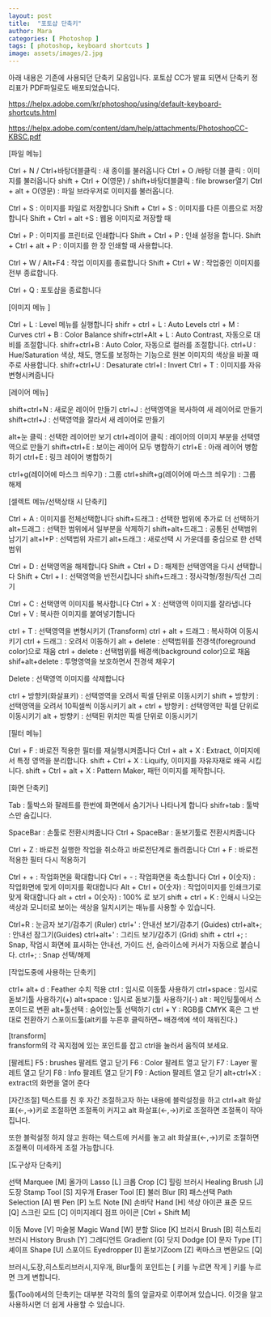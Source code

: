 ```yaml
---
layout: post
title:  "포토샵 단축키"
author: Mara
categories: [ Photoshop ]
tags: [ photoshop, keyboard shortcuts ]
image: assets/images/2.jpg
---
```

아래 내용은 기존에 사용되던 단축키 모음입니다. 포토샵 CC가 발표 되면서 단축키 정리표가 PDF파일로도 배포되었습니다.

https://helpx.adobe.com/kr/photoshop/using/default-keyboard-shortcuts.html

https://helpx.adobe.com/content/dam/help/attachments/PhotoshopCC-KBSC.pdf

[파일 메뉴]

Ctrl + N / Ctrl+바탕더블클릭 : 새 종이를 불러옵니다
Ctrl + O /바탕 더블 클릭 : 이미지를 불러옵니다
shift + Ctrl + O(영문) / shift+바탕더블클릭 : file browser열기
Ctrl + alt + O(영문) : 파일 브라우저로 이미지를 불러옵니다.

Ctrl + S : 이미지를 파일로 저장합니다
Shift + Ctrl + S : 이미지를 다른 이름으로 저장합니다
Shift + Ctrl + alt +S : 웹용 이미지로 저장할 때

Ctrl + P : 이미지를 프린터로 인쇄합니다
Shift + Ctrl + P : 인쇄 설정을 합니다.
Shift + Ctrl + alt + P : 이미지를 한 장 인쇄할 때 사용합니다.

Ctrl + W / Alt+F4 : 작업 이미지를 종료합니다
Shift + Ctrl + W : 작업중인 이미지를 전부 종료합니다.

Ctrl + Q : 포토샵을 종료합니다


[이미지 메뉴 ]

Ctrl + L : Level 메뉴를 실행합니다
shifr + ctrl + L : Auto Levels
ctrl + M  : Curves
ctrl + B : Color Balance
shifr+ctrl+Alt + L : Auto Contrast, 자동으로 대비를 조절합니다.
shifr+ctrl+B : Auto Color, 자동으로 컬러를 조절합니다.
ctrl+U  : Hue/Saturation 색상, 채도, 명도를 보정하는 기능으로 원본 이미지의 색상을 바꿀 때 주로 사용합니다.
shifr+ctrl+U : Desaturate
ctrl+l : Invert
Ctrl + T : 이미지를 자유변형시켜줍니다


[레이어 메뉴]

shift+ctrl+N : 새로운 레이어 만들기
ctrl+J : 선택영역을 복사하여 새 레이어로 만들기
shift+ctrl+J : 선택영역을 잘라서 새 레이어로 만들기

alt+눈 클릭 : 선택한 레이어만 보기
ctrl+레이어 클릭 : 레이어의 이미지 부분을 선택영역으로 만들기
shift+ctrl+E : 보이는 레이어 모두 병합하기
ctrl+E : 아래 레이어 병합하기
ctrl+E  : 링크 레이어 병합하기

ctrl+g(레이어에 마스크 씌우기) : 그룹
ctrl+shift+g(레이어에 마스크 씌우기)  : 그룹 해제



[셀렉트 메뉴/선택상태 시 단축키]

Ctrl + A : 이미지를 전체선택합니다
shift+드래그 : 선택한 범위에 추가로 더 선택하기
alt+드래그 : 선택한 범위에서 일부분을 삭제하기
shift+alt+드래그 : 공통된 선택범위 남기기
alt+I+P : 선택범위 자르기
alt+드래그 : 새로선택 시 가운데를 중심으로 한 선택범위

Ctrl + D : 선택영역을 해제합니다
Shift + Ctrl + D : 해제한 선택영역을 다시 선택합니다
Shift + Ctrl + I : 선택영역을 반전시킵니다
shift+드래그 : 정사각형/정원/직선 그리기

Ctrl + C : 선택영역 이미지를 복사합니다
Ctrl + X : 선택영역 이미지를 잘라냅니다
Ctrl + V : 복사한 이미지를 붙여넣기합니다

ctrl + T : 선택영역을 변형시키기 (Transform)
ctrl + alt + 드래그 : 복사하여 이동시키기
ctrl + 드래그 :  오려서 이동하기
alt + delete : 선택범위를 전경색(foreground color)으로 채움
ctrl + delete : 선택범위를 배경색(background color)으로 채움
shif+alt+delete : 투명영역을 보호하면서 전경색 채우기


Delete : 선택영역 이미지를 삭제합니다

ctrl + 방향키(화살표키) :  선택영역을 오려서 픽셀 단위로 이동시키기
shift + 방향키 : 선택영역을 오려서 10픽셀씩 이동시키기
alt + ctrl + 방향키 : 선택영역만 픽셀 단위로 이동시키기
alt + 방향키 : 선택된 위치만 픽셀 단위로 이동시키기

[필터 메뉴]

Ctrl + F : 바로전 적용한 필터를 재실행시켜줍니다
Ctrl + alt +  X : Extract, 이미지에서 특정 영역을 분리합니다.
shift + Ctrl + X : Liquify, 이미지를 자유자재로 왜곡 시킵니다.
shift + Ctrl + alt + X : Pattern Maker, 패턴 이미지를 제작합니다.

[화면 단축키]

Tab : 툴박스와 팔레트를 한번에 화면에서 숨기거나 나타나게 합니다
shifr+tab : 툴박스만 숨깁니다.

SpaceBar : 손툴로 전환시켜줍니다
Ctrl + SpaceBar : 돋보기툴로 전환시켜줍니다

Ctrl + Z : 바로전 실행한 작업을 취소하고 바로전단계로 돌려줍니다
Ctrl + F : 바로전 적용한 필터 다시 적용하기

Ctrl + + : 작업화면을 확대합니다
Ctrl + - : 작업화면을 축소합니다
Ctrl + 0(숫자) : 작업화면에 맞게 이미지를 확대합니다
Alt + Ctrl + 0(숫자) : 작업이미지를 인쇄크기로 맞게 확대합니다
alt + ctrl + 0(숫자) : 100% 로 보기
shift + ctrl + K : 인쇄시 나오는 색상과 모니터로 보이는 색상을 일치시키는 매뉴를 사용할 수 있습니다.

Ctrl+R  : 눈금자 보기/감추기 (Ruler)
ctrl+'  : 안내선 보기/감추기 (Guides)
ctrl+alt+;  : 안내선 잠그기(Guides)
ctrl+alt+'  : 그리드 보기/감추기 (Grid)
shift + ctrl +;  : Snap, 작업시 화면에 표시하는 안내선, 가이드 선, 슬라이스에 커서가 자동으로 붙습니다.
ctrl+;   : Snap 선택/해제


[작업도중에 사용하는 단축키]

ctrl+ alt+ d : Feather 수치 적용
ctrl : 임시로 이동툴 사용하기
ctrl+space : 임시로 돋보기툴 사용하기(+)
alt+space  : 임시로 돋보기툴 사용하기(-)
alt : 페인팅툴에서 스포이드로 변환
alt+툴선택 : 숨어있는툴 선택하기
ctrl + Y  : RGB를 CMYK 혹은 그 반대로 전환하기
스포이드툴(alt키를 누른후 클릭하면~ 배경색에 색이 채워진다.)


[transform]  
fransform의 각 꼭지점에 있는 포인트를 잡고 ctrl을 눌러서 움직여 보세요.


[팔레트]
F5 : brushes 팔레트 열고 닫기
F6 : Color 팔레트 열고 닫기
F7 : Layer 팔레트 열고 닫기
F8 : Info 팔레트 열고 닫기
F9 : Action 팔레트 열고 닫기
alt+ctrl+X : extract의 화면을 열어 준다


[자간조절]
텍스트를 친 후 자간 조절하고자 하는 내용에 블럭설정을 하고
ctrl+alt 화살표(←,→)키로 조절하면 조절폭이 커지고
alt 화살표(←,→)키로 조절하면 조절폭이 작아집니다.

또한 블럭설정 하지 않고 원하는 텍스트에 커서를 놓고
alt 화살표(←,→)키로 조절하면 조절폭이
미세하게 조절 가능합니다.


[도구상자 단축키]

선택 Marquee [M]
올가미 Lasso [L]
크롭 Crop [C]
힐링 브러시 Healing Brush [J]
도장  Stamp Tool [S]
지우개 Eraser Tool [E]
불러 Blur [R]
패스선택 Path Selection [A]
펜 Pen [P]
노트 Note [N]
손바닥 Hand [H]
색상 아이콘
표준 모드 [Q]
스크린 모드 [C]
이미지레디 점프 아이콘 [Ctrl + Shift M]

이동 Move [V]
마술봉 Magic Wand [W]
분할 Slice [K]
브러시 Brush [B]
히스토리브러시 History Brush [Y]
그레디언트 Gradient [G]
닷지 Dodge [O]
문자 Type [T]
셰이프 Shape [U]
스포이드 Eyedropper [I]
돋보기Zoom [Z]
퀵마스크 변환모드 [Q]


브러시,도장,히스토리브러시,지우개, Blur툴의 포인트는 [ 키를 누르면 작게 ] 키를 누르면 크게 변합니다.

툴(Tool)에서의 단축키는 대부분 각각의 툴의 앞글자로 이루어져 있습니다. 이것을 알고 사용하시면 더 쉽게 사용할 수 있습니다.
